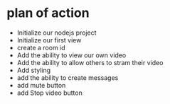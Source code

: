 # plan of action

- Initialize our nodejs project
- Initialize our first view
- create a room id
- Add the ability to view our own video
- Add the ability to allow others to stram their video
- Add styling
- add the ability to create messages
- add mute button
- add Stop video button

